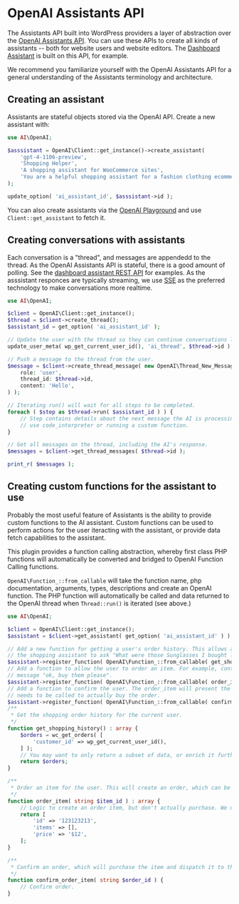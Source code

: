 # OpenAI Assistants API

The Assistants API built into WordPress providers a layer of abstraction over the [OpenAI Assistants API](https://platform.openai.com/docs/assistants/overview). You can use these APIs to create all kinds of assistants -- both for website users and website editors. The [Dashboard Assistant](../../dashboard-assistant/README.md) is built on this API, for example.

We recommend you familiarize yourself with the OpenAI Assistants API for a general understanding of the Assistants terminology and architecture.

## Creating an assistant

Assistants are stateful objects stored via the OpenAI API. Create a new assistant with:

```php
use AI\OpenAI;

$asssistant = OpenAI\Client::get_instance()->create_assistant(
	'gpt-4-1106-preview',
	'Shopping Helper',
	'A shopping assistant for WooCommerce sites',
	'You are a helpful shopping assistant for a fashion clothing ecommerce site. You can ask the shopper their preferences and hobbies to suggest useful products.',
);

update_option( 'ai_assistant_id', $asssistant->id );
```

You can also create assistants via the [OpenAI Playground](https://platform.openai.com/playground) and use `Client::get_assistant` to fetch it.

## Creating conversations with assistants

Each conversation is a "thread", and messages are appendedd to the thread. As the OpenAI Assistants API is stateful, there is a good amount of polling. See the [dashboard assistant REST API](../../dashboard-assistant/rest-api/namespace.php) for examples. As the asssistant responces are typically streaming, we use [SSE](https://developer.mozilla.org/en-US/docs/Web/API/Server-sent_events/Using_server-sent_events) as the preferred technology to make conversations more realtime.

```php
use AI\OpenAI;

$client = OpenAI\Client::get_instance();
$thread = $client->create_thread();
$assistant_id = get_option( 'ai_assistant_id' );

// Update the user with the thread so they can continue conversations later
update_user_meta( wp_get_current_user_id(), 'ai_thread', $thread->id );

// Push a message to the thread from the user.
$message = $client->create_thread_message( new OpenAI\Thread_New_Message(
	role: 'user',
	thread_id: $thread->id,
	content: 'Hello',
) );

// Iterating run() will wait for all steps to be completed.
foreach ( $step as $thread->run( $assistant_id ) ) {
	// Step contains details about the next message the AI is processing. It can be writing a message,
	// use code_interpreter or running a custom function.
}

// Get all messages on the thread, including the AI's response.
$messages = $client->get_thread_messages( $thread->id );

print_r( $messages );
```

## Creating custom functions for the assistant to use

Probably the most useful feature of Assistants is the ability to provide custom functions to the AI assistant. Custom functions can be used to perform actions for the user iteracting with the assistant, or provide data fetch capabilities to the assistant.

This plugin provides a function calling abstraction, whereby first class PHP functions will automatically be converted and bridged to OpenAI Function Calling functions.

`OpenAI\Function_::from_callable` will take the function name, php documentation, arguments, types, descriptions and create an OpenAI function. The PHP function will automatically be called and data returned to the OpenAI thread when `Thread::run()` is iterated (see above.)


```php
use AI\OpenAI;

$client = OpenAI\Client::get_instance();
$assistant = $client->get_assistant( get_option( 'ai_assistant_id' ) );

// Add a new function for getting a user's order history. This allows a user interacting with
// the shopping assistant to ask "What were those Sunglasses I bought last year?"
$assistant->register_function( OpenAI\Function_::from_callable( get_shopping_history( ... ) ) );
// Add a function to allow the user to order an item. For example, continue from the previous
// message "ok, buy them please".
$assistant->register_function( OpenAI\Function_::from_callable( order_item( ... ) ) );
// Add a function to confirm the user. The order_item will present the order, but this function
// needs to be called to actually buy the order.
$assistant->register_function( OpenAI\Function_::from_callable( confirm_order_item( ... ) ) );
/**
 * Get the shopping order history for the current user.
 */
function get_shopping_history() : array {
	$orders = wc_get_orders( [
		'customer_id' => wp_get_current_user_id(),
	] );
	// You may want to only return a subset of data, or enrich it further.
	return $orders;
}

/**
 * Order an item for the user. This will create an order, which can be displayed to the user. Use confirm_order_item() to actually buy the item.
 */
function order_item( string $item_id ) : array {
	// Logic to create an order item, but don't actually purchase. We use confirm_order_item for that.
	return [
		'id' => '123123213',
		'items' => [],
		'price' => '$12',
	];
}

/**
 * Confirm an order, which will purchase the item and dispatch it to the user's shipping address.
 */
function confirm_order_item( string $order_id ) {
	// Confirm order.
}
```


